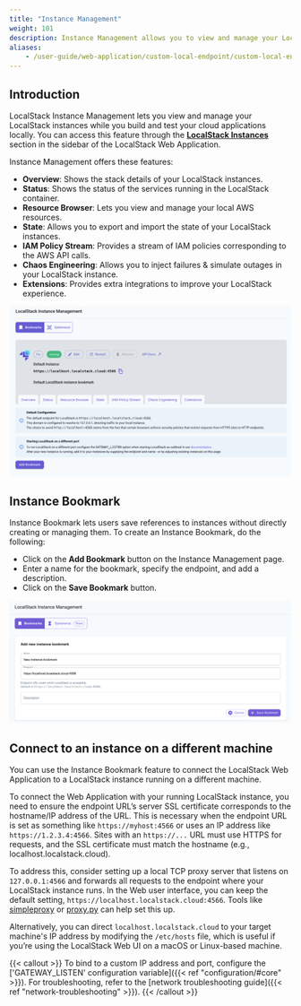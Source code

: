 ```yaml
---
title: "Instance Management"
weight: 101
description: Instance Management allows you to view and manage your LocalStack instances through the LocalStack Web Application alongside other auxiliary features.
aliases:
    - /user-guide/web-application/custom-local-endpoint/custom-local-endpoint/
---
```


## Introduction

LocalStack Instance Management lets you view and manage your LocalStack instances while you build and test your cloud applications locally.
You can access this feature through the [**LocalStack Instances**](https://app.localstack.cloud/instances) section in the sidebar of the LocalStack Web Application.

Instance Management offers these features:

- **Overview**: Shows the stack details of your LocalStack instances.
- **Status**: Shows the status of the services running in the LocalStack container.
- **Resource Browser**: Lets you view and manage your local AWS resources.
- **State**: Allows you to export and import the state of your LocalStack instances.
- **IAM Policy Stream**: Provides a stream of IAM policies corresponding to the AWS API calls.
- **Chaos Engineering**: Allows you to inject failures & simulate outages in your LocalStack instance.
- **Extensions**: Provides extra integrations to improve your LocalStack experience.

<img src="instance-management.png" alt="LocalStack Web Application's Instance Management page" title="Instance Management" width="800px" />

## Instance Bookmark

Instance Bookmark lets users save references to instances without directly creating or managing them.
To create an Instance Bookmark, do the following:

- Click on the **Add Bookmark** button on the Instance Management page.
- Enter a name for the bookmark, specify the endpoint, and add a description.
- Click on the **Save Bookmark** button.

<img src="new-instance-bookmark.png" alt="Instance Bookmark" title="Instance Bookmark" width="800px" />

## Connect to an instance on a different machine

You can use the Instance Bookmark feature to connect the LocalStack Web Application to a LocalStack instance running on a different machine.

To connect the Web Application with your running LocalStack instance, you need to ensure the endpoint URL’s server SSL certificate corresponds to the hostname/IP address of the URL.
This is necessary when the endpoint URL is set as something like `https://myhost:4566` or uses an IP address like `https://1.2.3.4:4566`.
Sites with an `https://...` URL must use HTTPS for requests, and the SSL certificate must match the hostname (e.g., localhost.localstack.cloud).

To address this, consider setting up a local TCP proxy server that listens on `127.0.0.1:4566` and forwards all requests to the endpoint where your LocalStack instance runs.
In the Web user interface, you can keep the default setting, `https://localhost.localstack.cloud:4566`.
Tools like [simpleproxy](https://manpages.ubuntu.com/manpages/trusty/man1/simpleproxy.1.html) or [proxy.py](https://github.com/abhinavsingh/proxy.py) can help set this up.

Alternatively, you can direct `localhost.localstack.cloud` to your target machine's IP address by modifying the `/etc/hosts` file, which is useful if you’re using the LocalStack Web UI on a macOS or Linux-based machine.

{{< callout >}}
To bind to a custom IP address and port, configure the ['GATEWAY_LISTEN' configuration variable]({{< ref "configuration/#core" >}}).
For troubleshooting, refer to the [network troubleshooting guide]({{< ref "network-troubleshooting" >}}).
{{< /callout >}}

